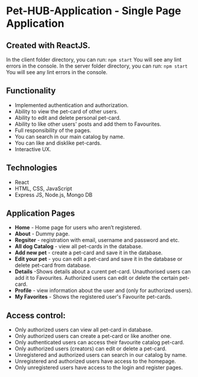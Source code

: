 
# Pet-HUB-Application - Single Page Application
## Created with ReactJS.

In the client folder directory, you can run: `npm start`
You will  see any lint errors in the console.
In the server folder directory, you can run: `npm start`
You will  see any lint errors in the console.


## Functionality
* Implemented authentication and authorization.
* Ability to  view the pet-card of other users.
* Ability to edit and delete personal pet-card.
* Ability to like other users' posts and add them to Favourites. 
* Full responsibility of the pages.
* You can search in our main catalog by name.
* You can like and disklike pet-cards.
* Interactive UX.


## Technologies
* React
* HTML, CSS, JavaScript
* Еxpress JS, Node.js, Mongo DB 

## Application Pages
* **Home** - Home page for users who aren’t registered.
* **About** - Dummy page.
* **Regsiter** - registration with email, username and password and etc.
* **All dog Catalog** - view all  pet-cards in the database.
* **Add new pet** - create a pet-card and save it in the database.
* **Edit your pet** - you can edit a pet-card and save it in the database or delete pet-card from database.
* **Details** -Shows details about a curent pet-card. Unauthorised users can add it to Favourites. Authorized users can edit or delete the certain pet-card. 
* **Profile** - view information about the user and  (only for authorized users).
* **My Favorites** - Shows the registered user's Favourite pet-cards. 

## Access control:

* Only authorized users can view all pet-card in database.
* Only authorized users can create a pet-card or like another one.
* Only authenticated users can access their favourite catalog pet-card.
* Only authorized users (creators) can edit or delete a pet-card.
* Unregistered and authorized users can search in our catalog by name.
* Unregistered and authorized users have access to the homepage.
* Only unregistered users have access to the login and register pages.
